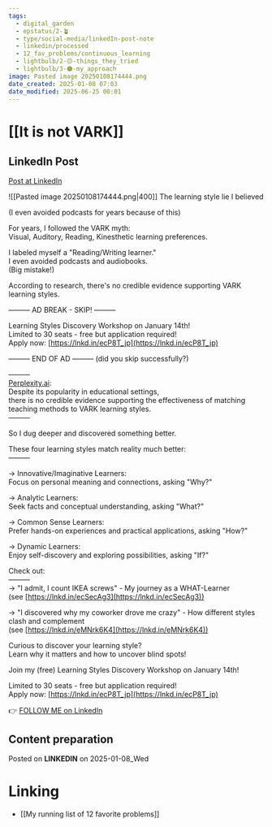 ```yaml
---
tags:
  - digital_garden
  - epstatus/2-🪴
  - type/social-media/linkedIn-post-note
  - linkedin/processed
  - 12_fav_problems/continuous_learning
  - lightbulb/2-🟡-things_they_tried
  - lightbulb/3-🟠-my_approach
image: Pasted image 20250108174444.png
date_created: 2025-01-08 07:03
date_modified: 2025-06-25 00:01
---
```

# [[It is not VARK]]

## LinkedIn Post

[Post at LinkedIn](https://www.linkedin.com/posts/sebastiankamilli_the-learning-style-lie-i-believed-i-even-activity-7282652292191850496-2ZEa?utm_source=share&utm_medium=member_desktop)

![[Pasted image 20250108174444.png|400]]
 The learning style lie I believed  
  
(I even avoided podcasts for years because of this)  
  
For years, I followed the VARK myth:  
Visual, Auditory, Reading, Kinesthetic learning preferences.  
  
I labeled myself a "Reading/Writing learner."  
I even avoided podcasts and audiobooks.  
(Big mistake!)  
  
According to research, there's no credible evidence supporting VARK learning styles.  

——— AD BREAK - SKIP! ———  
  
Learning Styles Discovery Workshop on January 14th!  
Limited to 30 seats - free but application required!  
Apply now: [https://lnkd.in/ecP8T_jp](https://lnkd.in/ecP8T_jp)
  
——— END OF AD ——— (did you skip successfully?)  
  
———  
[Perplexity.ai](http://perplexity.ai/):  
Despite its popularity in educational settings,  
there is no credible evidence supporting the effectiveness of matching teaching methods to VARK learning styles.  
———  

So I dug deeper and discovered something better.  
  
These four learning styles match reality much better:  
———  
  
→ Innovative/Imaginative Learners:  
Focus on personal meaning and connections, asking "Why?"  
  
→ Analytic Learners:  
Seek facts and conceptual understanding, asking "What?"  
  
→ Common Sense Learners:  
Prefer hands-on experiences and practical applications, asking "How?"  
  
→ Dynamic Learners:  
Enjoy self-discovery and exploring possibilities, asking "If?"  
  
Check out:  
———  
→ "I admit, I count IKEA screws" - My journey as a WHAT-Learner  
(see [https://lnkd.in/ecSecAg3](https://lnkd.in/ecSecAg3))  
  
→ "I discovered why my coworker drove me crazy" - How different styles clash and complement  
(see [https://lnkd.in/eMNrk6K4](https://lnkd.in/eMNrk6K4))  
  
Curious to discover your learning style?  
Learn why it matters and how to uncover blind spots!  
  
Join my (free) Learning Styles Discovery Workshop on January 14th!  
  
Limited to 30 seats - free but application required!  
Apply now: [https://lnkd.in/ecP8T_jp](https://lnkd.in/ecP8T_jp)

👉 [FOLLOW ME on LinkedIn](https://www.linkedin.com/comm/mynetwork/discovery-see-all?usecase=PEOPLE_FOLLOWS&followMember=sebastiankamilli)

## Content preparation

Posted on **LINKEDIN** on 2025-01-08_Wed

# Linking

+ [[My running list of 12 favorite problems]]